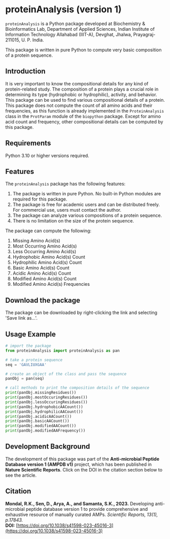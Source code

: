 # proteinAnalysis (version 1)
`proteinAnalysis` is a Python package developed at Biochemistry & Bioinformatics Lab, Department of Applied Sciences, Indian Institute of Information Technology Allahabad (IIIT-A), Devghat, Jhalwa, Prayagraj-211015, U. P. India.

This package is written in pure Python to compute very basic composition of a protein sequence.

## Introduction
It is very important to know the compositional details for any kind of protein-related study. The composition of a protein plays a crucial role in determining its type (hydrophobic or hydrophilic), activity, and behavior. This package can be used to find various compositional details of a protein. This package does not compute the count of all amino acids and their frequencies, as this function is already implemented in the `ProteinAnalysis` class in the `ProtParam` module of the `biopython` package. Except for amino acid count and frequency, other compositional details can be computed by this package.

## Requirements
Python 3.10 or higher versions required.

## Features
The `proteinAnalysis` package has the following features:

1. The package is written in pure Python. No built-in Python modules are required for this package.
2. The package is free for academic users and can be distributed freely. For commercial use, users must contact the author.
3. The package can analyze various compositions of a protein sequence.
4. There is no limitation on the size of the protein sequence.

The package can compute the following:

1. Missing Amino Acid(s)
2. Most Occurring Amino Acid(s)
3. Less Occurring Amino Acid(s)
4. Hydrophobic Amino Acid(s) Count
5. Hydrophilic Amino Acid(s) Count
6. Basic Amino Acid(s) Count
7. Acidic Amino Acid(s) Count
8. Modified Amino Acid(s) Count
9. Modified Amino Acid(s) Frequencies

## Download the package
The package can be downloaded by right-clicking the link and selecting 'Save link as...'.

## Usage Example
```python
# import the package
from proteinAnalysis import proteinAnalysis as pan

# take a protein sequence
seq = 'GAVLIUXGAA'

# create an object of the class and pass the sequence
panObj = pan(seq)

# call methods to print the composition details of the sequence
print(panObj.missingResidues())
print(panObj.mostOccuringResidues())
print(panObj.lessOccuringResidues())
print(panObj.hydrophobicAACount())
print(panObj.hydrophilicAACount())
print(panObj.acidicAACount())
print(panObj.basicAACount())
print(panObj.modifiedAACount())
print(panObj.modifiedAAFrequency())
```

## Development Background
The development of this package was part of the **Anti-microbial Peptide Database version 1 (AMPDB v1)** project, which has been published in **Nature Scientific Reports**. Click on the DOI in the citation section below to see the article.

## Citation
**Mondal, R.K., Sen, D., Arya, A., and Samanta, S.K., 2023.** Developing anti-microbial peptide database version 1 to provide comprehensive and exhaustive resource of manually curated AMPs. *Scientific Reports, 13(1), p.17843.*  
**DOI:** [https://doi.org/10.1038/s41598-023-45016-3](https://doi.org/10.1038/s41598-023-45016-3)

